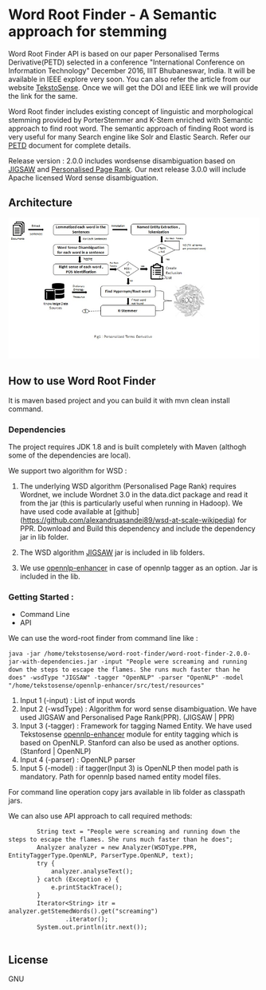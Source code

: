 # Word Root Finder - A Semantic approach for stemming

Word Root Finder API is based on our paper Personalised Terms Derivative(PETD) selected in a conference "International Conference on Information Technology" December 2016, IIIT Bhubaneswar, India. It will be available in IEEE explore very soon. You can also refer the article from our website [TekstoSense](https://www.tekstosense.com). Once we will get the DOI and IEEE link we will provide the link for the same.

Word Root finder includes existing concept of linguistic and morphological stemming provided by PorterStemmer and K-Stem enriched with Semantic 
approach to find root word. The semantic approach of finding Root word is very useful for many Search engine like Solr and Elastic Search. Refer our 
[PETD](https://www.tekstosense.com) document for complete details.

Release version : 2.0.0 includes wordsense disambiguation based on [JIGSAW](http://aclweb.org/anthology/S/S07/S07-1088.pdf) and [Personalised Page Rank](http://www.aclweb.org/anthology/E09-1005). Our next release 3.0.0 will include Apache licensed Word sense disambiguation.

## Architecture

![Alt text](/PETD.jpg?raw=true "Personalised Stemmer")


## How to use Word Root Finder

It is maven based project and you can build it with mvn clean install command.

### Dependencies
The project requires JDK 1.8 and is built completely with Maven (althogh some of the dependencies are local). 

We support two algorithm for WSD :

1. The underlying WSD algorithm (Personalised Page Rank) requires Wordnet, we include Wordnet 3.0 in the data.dict package and read it from the jar 
   (this is  particularly useful when running in Hadoop). We have used code available at [github] (https://github.com/alexandruasandei89/wsd-at-scale-wikipedia) for PPR.
Download and Build this dependency and include the dependency jar in lib folder.

2. The WSD algorithm [JIGSAW](http://aclweb.org/anthology/S/S07/S07-1088.pdf) jar is included in lib folders.

3. We use [opennlp-enhancer](https://github.com/TekstoSense/opennlp-enhancer) in case of opennlp tagger as an option. Jar is included in the lib. 


### Getting Started :
- Command Line
- API

We can use the word-root finder from command line like :

```
java -jar /home/tekstosense/word-root-finder/word-root-finder-2.0.0-jar-with-dependencies.jar -input "People were screaming and running down the steps to escape the flames. She runs much faster than he does" -wsdType "JIGSAW" -tagger "OpenNLP" -parser "OpenNLP" -model "/home/tekstosense/opennlp-enhancer/src/test/resources"

```

1. Input 1 (-input)   : List of input words 
2. Input 2 (-wsdType) : Algorithm for word sense disambiguation. We have used JIGSAW and Personalised Page Rank(PPR). (JIGSAW | PPR)
3. Input 3 (-tagger)  : Framework for tagging Named Entity. We have used Tekstosense [opennlp-enhancer](https://github.com/TekstoSense/opennlp-enhancer) module for entity tagging which is based on OpenNLP. 
                        Stanford can also be used as another options.(Stanford | OpenNLP)
4. Input 4 (-parser)  : OpenNLP parser
5. Input 5 (-model)   : if tagger(Input 3) is OpenNLP then model path is mandatory. Path for opennlp based named entity model files. 

For command line operation copy jars available in lib folder as classpath jars. 

We can also use API approach to call required methods: 

```
		String text = "People were screaming and running down the steps to escape the flames. She runs much faster than he does";
		Analyzer analyzer = new Analyzer(WSDType.PPR, EntityTaggerType.OpenNLP, ParserType.OpenNLP, text);
		try {
			analyzer.analyseText();
		} catch (Exception e) {
			e.printStackTrace();
		}
		Iterator<String> itr = analyzer.getStemedWords().get("screaming")
				.iterator();
		System.out.println(itr.next());
		
```		

## License

GNU
